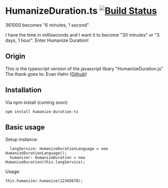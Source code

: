 # HumanizeDuration.ts [![Build Status](https://travis-ci.org/Nightapes/HumanizeDuration.ts.svg?branch=master)](https://travis-ci.org/Nightapes/HumanizeDuration.ts)
361000 becomes "6 minutes, 1 second"

I have the time in milliseconds and I want it to become "30 minutes" or "3 days, 1 hour". Enter Humanize Duration!

## Origin


This is the typescript version of the javascript libary "HumanizeDuration.js"
The thank goes to: Evan Hahn  ([Github](https://github.com/EvanHahn/HumanizeDuration.js))


## Installation

Via npm install (coming soon)

```
npm install humanize-duration-ts
```

## Basic usage

Setup instance:

```
  langService: HumanizeDurationLanguage = new HumanizeDurationLanguage();
  humanizer: HumanizeDuration = new HumanizeDuration(this.langService);
```

Usage: 

```
this.humanizer.humanize(12345678);
```



